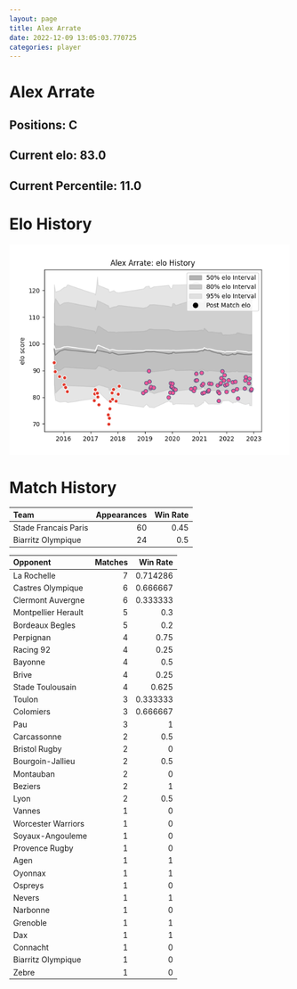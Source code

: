 ```yaml
---  
layout: page  
title: Alex Arrate  
date: 2022-12-09 13:05:03.770725  
categories: player  
---
```

# Alex Arrate

## Positions: C

## Current elo: 83.0

## Current Percentile: 11.0

# Elo History


![elo history](history_AlexArrate.png)
# Match History


| Team                 |   Appearances |   Win Rate |
|:---------------------|--------------:|-----------:|
| Stade Francais Paris |            60 |       0.45 |
| Biarritz Olympique   |            24 |       0.5  |

| Opponent            |   Matches |   Win Rate |
|:--------------------|----------:|-----------:|
| La Rochelle         |         7 |   0.714286 |
| Castres Olympique   |         6 |   0.666667 |
| Clermont Auvergne   |         6 |   0.333333 |
| Montpellier Herault |         5 |   0.3      |
| Bordeaux Begles     |         5 |   0.2      |
| Perpignan           |         4 |   0.75     |
| Racing 92           |         4 |   0.25     |
| Bayonne             |         4 |   0.5      |
| Brive               |         4 |   0.25     |
| Stade Toulousain    |         4 |   0.625    |
| Toulon              |         3 |   0.333333 |
| Colomiers           |         3 |   0.666667 |
| Pau                 |         3 |   1        |
| Carcassonne         |         2 |   0.5      |
| Bristol Rugby       |         2 |   0        |
| Bourgoin-Jallieu    |         2 |   0.5      |
| Montauban           |         2 |   0        |
| Beziers             |         2 |   1        |
| Lyon                |         2 |   0.5      |
| Vannes              |         1 |   0        |
| Worcester Warriors  |         1 |   0        |
| Soyaux-Angouleme    |         1 |   0        |
| Provence Rugby      |         1 |   0        |
| Agen                |         1 |   1        |
| Oyonnax             |         1 |   1        |
| Ospreys             |         1 |   0        |
| Nevers              |         1 |   1        |
| Narbonne            |         1 |   0        |
| Grenoble            |         1 |   1        |
| Dax                 |         1 |   1        |
| Connacht            |         1 |   0        |
| Biarritz Olympique  |         1 |   0        |
| Zebre               |         1 |   0        |